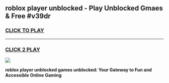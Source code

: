 
## roblox player unblocked - Play Unblocked Gmaes & Free #v39dr
<h3>
<a href="https://news.freeplayer.one?title=roblox_player_unblocked&ref=26F">CLICK TO PLAY</a></h3>
<hr>

<h3>
<a href="https://news.freeplayer.one?title=roblox_player_unblocked&ref=26F">CLICK 2 PLAY</a>
  
</h3>

<a href="https://news.freeplayer.one?title=roblox_player_unblocked&ref=26F/"><img src="https://clearcache.store/games.png"></a>


**roblox player unblocked games unblocked: Your Gateway to Fun and Accessible Online Gaming**
